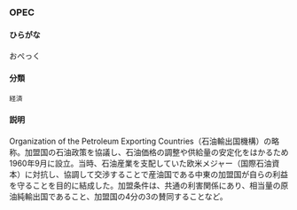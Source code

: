 <div style="display:none;">

## [あ行](securities-terms?id=あ行)
## [か行](securities-terms?id=か行)
## [さ行](securities-terms?id=さ行)
## [た行](securities-terms?id=た行)
## [な行](securities-terms?id=な行)
## [は行](securities-terms?id=は行)
## [ま行](securities-terms?id=ま行)
## [や行](securities-terms?id=や行)
## [ら行](securities-terms?id=ら行)
## [わ行](securities-terms?id=わ行)
## [英数字・記号](securities-terms?id=英数字・記号)

</div>

### OPEC

#### ひらがな

おぺっく

#### 分類

`経済`

#### 説明

Organization of the Petroleum Exporting Countries（石油輸出国機構）の略称。加盟国の石油政策を協議し、石油価格の調整や供給量の安定化をはかるため1960年9月に設立。当時、石油産業を支配していた欧米メジャー（国際石油資本）に対抗し、協調して交渉することで産油国である中東の加盟国が自らの利益を守ることを目的に結成した。加盟条件は、共通の利害関係にあり、相当量の原油純輸出国であること、加盟国の4分の3の賛同することなど。

